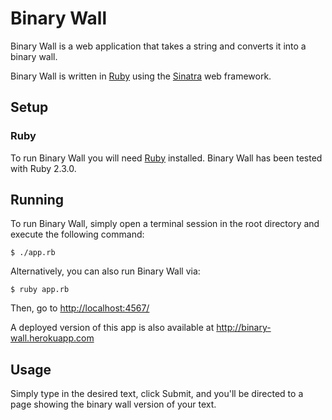 # Binary Wall #

Binary Wall is a web application that takes a string and converts it into a binary wall.

Binary Wall is written in [Ruby](http://www.ruby-lang.org/) using the [Sinatra](http://sinatrarb.com/) web framework.

## Setup ##

### Ruby ###

To run Binary Wall you will need [Ruby](http://www.ruby-lang.org/) installed.
Binary Wall has been tested with Ruby 2.3.0.

## Running ##

To run Binary Wall, simply open a terminal session in the root directory and execute the following command:

    $ ./app.rb

Alternatively, you can also run Binary Wall via:

    $ ruby app.rb

Then, go to [http://localhost:4567/](http://localhost:4567/)

A deployed version of this app is also available at http://binary-wall.herokuapp.com

## Usage ##

Simply type in the desired text, click Submit, and you'll be directed to a page showing the binary wall version of your text.
